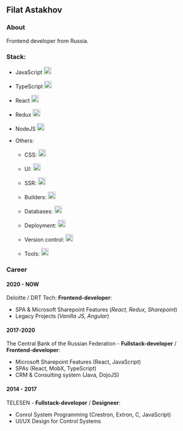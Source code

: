 ## Filat Astakhov 
### About
Frontend developer from Russia. 

### Stack: 
- JavaScript <img height="20" src="https://skillicons.dev/icons?i=js" />
- TypeScript <img height="20" src="https://skillicons.dev/icons?i=typescript" />
- React <img height="20" src="https://skillicons.dev/icons?i=react" />
- Redux <img height="20" src="https://skillicons.dev/icons?i=redux" />
- NodeJS <img height="20" src="https://skillicons.dev/icons?i=nodejs" />

- Others: 
    - <p align="left">CSS:  <a href="https://skillicons.dev">
      <img height="20" src="https://skillicons.dev/icons?i=css,scss,less," />
    </a></p>
    - <p align="left">UI:  <a href="https://skillicons.dev">
      <img height="20" src="https://skillicons.dev/icons?i=flutter,materialui,tailwind," />
    </a></p>
    - <p align="left">SSR:  <a href="https://skillicons.dev">
      <img height="20" src="https://skillicons.dev/icons?i=next,deno," />
    </a></p>
    - <p align="left">Builders:  <a href="https://skillicons.dev">
      <img height="20" src="https://skillicons.dev/icons?i=vite,bun,gulp,webpack" />
    </a></p>
    - <p align="left">Databases:  <a href="https://skillicons.dev">
      <img height="20" src="https://skillicons.dev/icons?i=postgres,firebase,prisma,mongodb,mysql" />
    </a></p>
    - <p align="left">Deployment:  <a href="https://skillicons.dev">
      <img height="20" src="https://skillicons.dev/icons?i=docker,netlify,vercel" />
    </a></p>
    - <p align="left">Version control:  <a href="https://skillicons.dev">
      <img height="20" src="https://skillicons.dev/icons?i=git,github,gitlab," />
    </a></p>
   - <p align="left">Tools:  <a href="https://skillicons.dev">
      <img height="20" src="https://skillicons.dev/icons?i=vscode,figma,notion,ps" />
    </a></p>

### Career

  #### 2020 - NOW
  Deloitte / DRT Tech: **Frontend-developer**: 
  - SPA & Microsoft Sharepoint Features (*React, Redux, Sharepoint*)
  - Legacy Projects (*Vanilla JS, Angular*)
  #### 2017-2020
  The Central Bank of the Russian Federation - **Fullstack-developer** / **Frontend-developer**:
  - Microsoft Sharepoint Features (React, JavaScript)
  - SPAs (React, MobX, TypeScript)
  - CRM & Consulting system (Java, DojoJS) 
  #### 2014 - 2017
  TELESEN - **Fullstack-developer** / **Designeer**:
  - Conrol System Programming (Crestron, Extron, C, JavaScript)
  - UI/UX Design for Control Systems

<!-- ### Pet projects: -->
